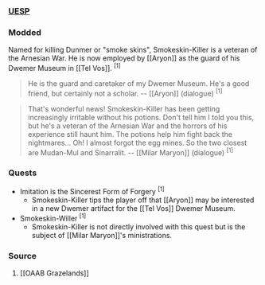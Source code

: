 ### [UESP](https://en.uesp.net/wiki/Morrowind:Tel_Vos#Smokeskin-Killer)
### Modded
Named for killing Dunmer or "smoke skins", Smokeskin-Killer is a veteran of the Arnesian War. He is now employed by [[Aryon]] as the guard of his Dwemer Museum in [[Tel Vos]]. <sup>[1]</sup>

> He is the guard and caretaker of my Dwemer Museum. He's a good friend, but certainly not a scholar.
> -- [[Aryon]] (dialogue) <sup>[1]</sup>

> That's wonderful news! Smokeskin-Killer has been getting increasingly irritable without his potions. Don't tell him I told you this, but he's a veteran of the Arnesian War and the horrors of his experience still haunt him. The potions help him fight back the nightmares... Oh! I almost forgot the egg mines. So the two closest are Mudan-Mul and Sinarralit.
> -- [[Milar Maryon]] (dialogue) <sup>[1]</sup>
### Quests
* Imitation is the Sincerest Form of Forgery <sup>[1]</sup>
	* Smokeskin-Killer tips the player off that [[Aryon]] may be interested in a new Dwemer artifact for the [[Tel Vos]] Dwemer Museum.
* Smokeskin-Willer <sup>[1]</sup>
	* Smokeskin-Killer is not directly involved with this quest but is the subject of [[Milar Maryon]]'s ministrations.
### Source
1. [[OAAB Grazelands]]